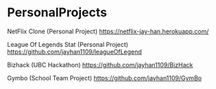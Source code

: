 # PersonalProjects

NetFlix Clone (Personal Project)
https://netflix-jay-han.herokuapp.com/

League Of Legends Stat (Personal Project)
https://github.com/jayhan1109/leagueOfLegend

Bizhack (UBC Hackathon)
https://github.com/jayhan1109/BizHack

Gymbo (School Team Project)
https://github.com/jayhan1109/GymBo

